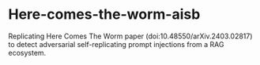 # Here-comes-the-worm-aisb
Replicating Here Comes The Worm paper (doi:10.48550/arXiv.2403.02817) to detect adversarial self-replicating prompt injections from a RAG ecosystem.
